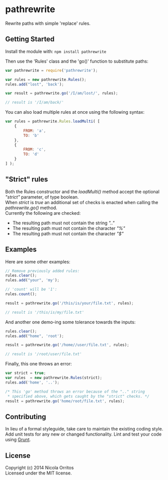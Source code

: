 # pathrewrite

Rewrite paths with simple 'replace' rules.


## Getting Started

Install the module with: `npm install pathrewrite`

Then use the 'Rules' class and the 'go()' function to substitute paths:
```js
var pathrewrite = require('pathrewrite');

var rules = new pathrewrite.Rules();
rules.add("lost", 'back');

var result = pathrewrite.go('/I/am/lost/', rules);

// result is '/I/am/back/'
```

You can also load multiple rules at once using the following syntax:
```js
var rules = pathrewrite.Rules.loadMulti( [
    {
        FROM: 'a',
        TO: 'b'
    },
    {
        FROM: 'c',
        TO: 'd'
    }
] );
```

## "Strict" rules
Both the Rules constructor and the _loadMulti()_ method accept the optional _"strict"_ parameter, of type boolean.  
When _strict_ is _true_ an additional set of checks is enacted when calling the _pathrewrite.go()_ method.  
Currently the following are checked:
* The resulting path must not contain the string _".."_
* The resulting path must not contain the character _"%"_
* The resulting path must not contain the character _"$"_


## Examples

Here are some other examples:
```js
// Remove previously added rules:
rules.clear();
rules.add("your", 'my');

// 'count' will be '1':
rules.count();

result = pathrewrite.go('/this/is/your/file.txt', rules);

// result is '/this/is/my/file.txt'
```

And another one demo-ing some tolerance towards the inputs:
```js
rules.clear();
rules.add("home", 'root');

result = pathrewrite.go('/home//user/file.txt', rules);

// result is '/root/user/file.txt'
```

Finally, this one throws an error:
```js
var strict = true;
var rules  = new pathrewrite.Rules(strict);
rules.add('home', '..');

/* This 'go' method throws an error because of the ".." string
 * specified above, which gets caught by the "strict" checks. */
result = pathrewrite.go('home/root/file.txt', rules);
```


## Contributing

In lieu of a formal styleguide, take care to maintain the existing coding style. Add unit tests for any new or changed functionality. Lint and test your code using [Grunt](http://gruntjs.com).


## License

Copyright (c) 2014 Nicola Orritos  
Licensed under the MIT license.
